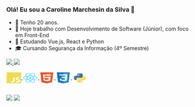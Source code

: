 ### Olá! Eu sou a Caroline Marchesin da Silva 👋

- 🎂 Tenho 20 anos.
- 🔭 Hoje trabalho com Desenvolvimento de Software (Júnior), com foco em Front-End
- 🌱 Estudando Vue.js, React e Python
- 🎓 Cursando Segurança da Informação (4º Semestre)

<div>
  <a href="https://github.com/CarolMarchesin">
  <img height="190em" src="https://github-readme-stats.vercel.app/api?username=CarolMarchesin&show_icons=true&theme=dracula&include_all_commits=true&count_private=true"/>
   <img height="190em" src="https://github-readme-stats.vercel.app/api/top-langs/?username=CarolMarchesin&theme=dracula&layout=compact)](https://github.com/anuraghazra/github-readme-stats"/>
</div>

<div style="display: inline_block"><br>
  <img align="center" alt="Carol-Js" height="30" width="40" src="https://raw.githubusercontent.com/devicons/devicon/master/icons/javascript/javascript-plain.svg">
  <img align="center" alt="Carol-React" height="30" width="40" src="https://raw.githubusercontent.com/devicons/devicon/master/icons/react/react-original.svg">
  <img align="center" alt="Carol-HTML" height="30" width="40" src="https://raw.githubusercontent.com/devicons/devicon/master/icons/html5/html5-original.svg">
  <img align="center" alt="Carol-CSS" height="30" width="40" src="https://raw.githubusercontent.com/devicons/devicon/master/icons/css3/css3-original.svg">
  <img align="center" alt="Carol-Python" height="30" width="40" src="https://raw.githubusercontent.com/devicons/devicon/master/icons/python/python-original.svg">
</div>

##

<div> 
  <a href = "mailto:carol_marchesin@hotmail.com"><img src="https://img.shields.io/badge/-Gmail-%23333?style=for-the-badge&logo=gmail&logoColor=white" target="_blank"></a>
  <a href="https://www.linkedin.com/in/carolinemarchesindasilva/" target="_blank"><img src="https://img.shields.io/badge/-LinkedIn-%230077B5?style=for-the-badge&logo=linkedin&logoColor=white" target="_blank"></a> 
  
</div>
